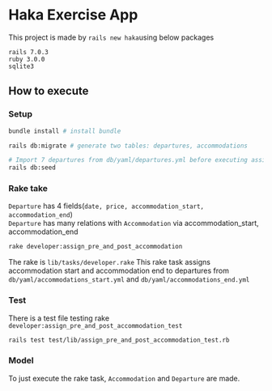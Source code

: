 # Haka Exercise App
This project is made by `rails new haka`using below packages 
```
rails 7.0.3
ruby 3.0.0
sqlite3
```

## How to execute

### Setup
```bash
bundle install # install bundle

rails db:migrate # generate two tables: departures, accommodations

# Import 7 departures from db/yaml/departures.yml before executing assign_pre_and_post_accommodation
rails db:seed 
```

### Rake take
`Departure` has 4 fields(`date, price, accommodation_start, accommodation_end`)\
`Departure` has many relations with `Accommodation` via accommodation_start, accommodation_end
```bash
rake developer:assign_pre_and_post_accommodation
```
The rake is `lib/tasks/developer.rake`
This rake task assigns accommodation start and accommodation end to departures from `db/yaml/accommodations_start.yml` and `db/yaml/accommodations_end.yml`
### Test
There is a test file testing rake `developer:assign_pre_and_post_accommodation_test`
```bash
rails test test/lib/assign_pre_and_post_accommodation_test.rb
```
### Model
To just execute the rake task, `Accommodation` and `Departure` are made.